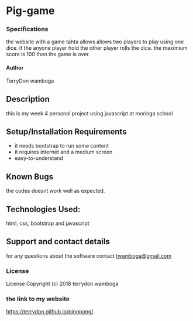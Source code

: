 # Pig-game
### Specifications
the website with a game tahta allows allows two players to play using one dice. if the anyone player hold the other player rolls the dice. the maximium score is 100 then the game is over.
#### Author
TerryDon wamboga

## Description
this is my week 4 personal project using javascript at moringa school

## Setup/Installation Requirements
* it needs bootstrap to run some content
* it requires internet and a medium screen
* easy-to-understand

## Known Bugs
the codes doesnt work well as expected.

## Technologies Used:
html, css, bootstrap and javascript

## Support and contact details
for any questions about the software contact twamboga@gmail.com
### License
License Copyright (c) 2018 terrydon wamboga


### the link to my website
https://terrydon.github.io/pingpong/
